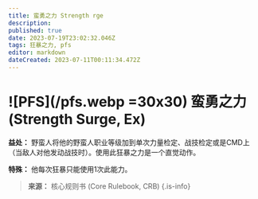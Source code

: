 ```yaml
---
title: 蛮勇之力 Strength rge
description: 
published: true
date: 2023-07-19T23:02:32.046Z
tags: 狂暴之力, pfs
editor: markdown
dateCreated: 2023-07-11T00:11:34.472Z
---
```


# ![PFS](/pfs.webp =30x30) 蛮勇之力 (Strength Surge, Ex)

**益处：** 野蛮人将他的野蛮人职业等级加到单次力量检定、战技检定或是CMD上（当敌人对他发动战技时）。使用此狂暴之力是一个直觉动作。

**特殊：** 他每次狂暴只能使用1次此能力。

> **来源：** 核心规则书 (Core Rulebook, CRB)
{.is-info}
